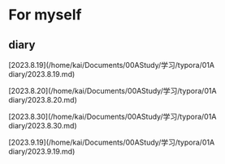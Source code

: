 # For myself

## diary

[2023.8.19](/home/kai/Documents/00AStudy/学习/typora/01A diary/2023.8.19.md)

[2023.8.20](/home/kai/Documents/00AStudy/学习/typora/01A diary/2023.8.20.md)

[2023.8.30](/home/kai/Documents/00AStudy/学习/typora/01A diary/2023.8.30.md)

[2023.9.19](/home/kai/Documents/00AStudy/学习/typora/01A diary/2023.9.19.md)

